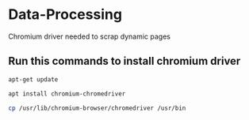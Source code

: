 # Data-Processing

Chromium driver needed to scrap dynamic pages

## Run this commands to install chromium driver
```bash
apt-get update
```
```bash
apt install chromium-chromedriver
```
```bash
cp /usr/lib/chromium-browser/chromedriver /usr/bin
```
 


